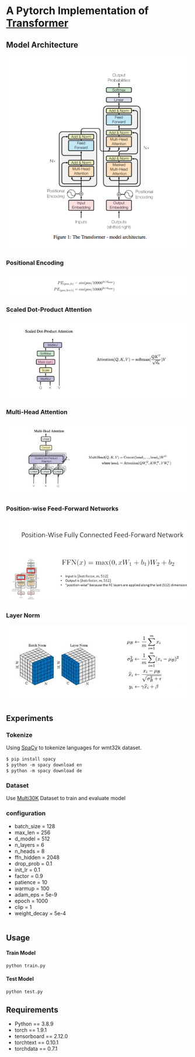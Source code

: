 # A Pytorch Implementation of [Transformer](https://arxiv.org/pdf/1706.03762)

## Model Architecture
![Model Architecture](image/model.png)
### Positional Encoding
![Positional Encoding](image/positional_encoding.png)
### Scaled Dot-Product Attention
![Scaled Dot-Product Attention](image/scale_dot_product_attention.jpg)
### Multi-Head Attention
![Multi-Head Attention](image/multi_head_attention.jpg)
### Position-wise Feed-Forward Networks
![Position-wise Feed-Forward Networks](image/positionwise_feed_forward.jpg)
### Layer Norm
![Layer Norm](image/layer_norm.jpg)
## Experiments
### Tokenize
Using [SpaCy](https://spacy.io/usage/) to tokenize languages for wmt32k
dataset. 
```
$ pip install spacy
$ python -m spacy download en
$ python -m spacy download de
```
### Dataset
Use [Multi30K](https://arxiv.org/abs/1605.00459)  Dataset to train and evaluate model <br>

### configuration
* batch_size = 128
* max_len = 256
* d_model = 512
* n_layers = 6
* n_heads = 8
* ffn_hidden = 2048
* drop_prob = 0.1
* init_lr = 0.1
* factor = 0.9
* patience = 10
* warmup = 100
* adam_eps = 5e-9
* epoch = 1000
* clip = 1
* weight_decay = 5e-4
<br><br>

## Usage

#### Train Model
```
python train.py
```

#### Test Model
```
python test.py
```

## Requirements
* Python == 3.8.9
* torch == 1.9.1
* tensorboard == 2.12.0
* torchtext == 0.10.1
* torchdata == 0.7.1


